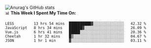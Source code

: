 
![Anurag's GitHub stats](https://github-readme-stats.vercel.app/api?username=supergczh&show_icons=true&theme=radical)
<br />
📊 **This Week I Spent My Time On:**

<!--START_SECTION:waka-->
```text
LESS         13 hrs 54 mins  ██████████▓░░░░░░░░░░░░░░   42.32 % 
JavaScript   8 hrs 34 mins   ██████▓░░░░░░░░░░░░░░░░░░   26.09 % 
Vue.js       6 hrs 41 mins   █████░░░░░░░░░░░░░░░░░░░░   20.36 % 
Cheetah      1 hr 32 mins    █▒░░░░░░░░░░░░░░░░░░░░░░░   04.67 % 
JSON         1 hr 1 min      ▓░░░░░░░░░░░░░░░░░░░░░░░░   03.11 % 
```
<!--END_SECTION:waka-->
